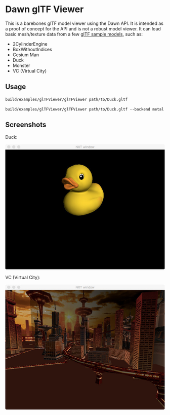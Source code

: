 # Dawn glTF Viewer

This is a barebones glTF model viewer using the Dawn API. It is intended as a
proof of concept for the API and is not a robust model viewer. It can load
basic mesh/texture data from a few
[glTF sample models](https://github.com/KhronosGroup/glTF-Sample-Models/tree/master/1.0),
such as:

* 2CylinderEngine
* BoxWithoutIndices
* Cesium Man
* Duck
* Monster
* VC (Virtual City)

## Usage

`build/examples/glTFViewer/glTFViewer path/to/Duck.gltf`

`build/examples/glTFViewer/glTFViewer path/to/Duck.gltf --backend metal`

## Screenshots

Duck:

![Duck](img/nxt-gltf-duck.jpg)

VC (Virtual City):

![Virtual City](img/nxt-gltf-vc.jpg)
